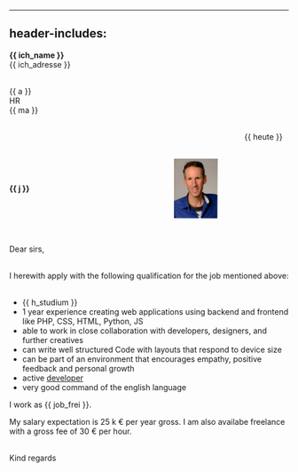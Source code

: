 
---
header-includes: <script src="media/js.js" id=spr data-name=en></script><script src="media/ags.js"></script>
---

**<span class=tem>{{ ich_name }}</apan>**  
<span class=tem>{{ ich_adresse }}</span>  
&nbsp;  

<span class=tem_ag>{{ a }}</span>  
HR  
<span class=tem_ag>{{ ma }}</span>  
&nbsp;  

&emsp;&emsp;&emsp;&emsp;&emsp;&emsp;&emsp;&emsp;&emsp;&emsp;&emsp;&emsp;&emsp;&emsp;&emsp;&emsp;&emsp;&emsp;&emsp;&emsp;&emsp;&emsp;&emsp;&emsp;&emsp;&emsp;&emsp;&emsp;&emsp;&emsp; <span class=tem>{{ heute }}</span>  
&nbsp;  

**<span class=tem_ag>{{ j }}</span>** &emsp;&emsp;&emsp;&emsp;&emsp;&emsp;&emsp;&emsp;&emsp;&emsp;&emsp;&emsp;&emsp;&emsp;&emsp;&emsp;&emsp;&emsp;  <img align=center src="media/tk.jpg" alt="alt text" width="80"/>

&nbsp;  

Dear sirs,

&nbsp;   
I herewith apply with the following qualification for the job mentioned above:  
&nbsp;

- <span class=tem>{{ h_studium }}</span>
- 1 year experience creating web applications using backend and frontend like PHP, CSS, HTML, Python, JS
- able to work in close collaboration with developers, designers, and further creatives
- can write well structured Code with layouts that respond to device size
- can be part of an environment that encourages empathy, positive feedback and personal growth
- active [developer](https://stackexchange.com/users/1886776/timo?tab=activity)
- very good command of the english language
&nbsp;

I work as <span class=tem>{{ job_frei }}</span>.  

My salary expectation is 25 k € per year gross. I am also availabe freelance with a gross fee of 30 € per hour.  
&nbsp;

Kind regards